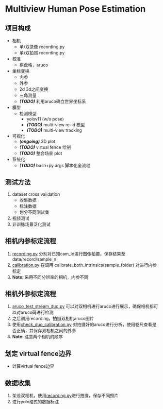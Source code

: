 # Multiview Human Pose Estimation
## 项目构成
* 相机
  * 单/双录像 recording.py
  * 单/双拍照 recording.py
* 校准
  * 棋盘格，aruco
* 坐标变换
  * 内参 
  * 外参
  * 2d 3d之间变换
  * 三角测量
  * ***(TODO)*** 利用aruco确立世界坐标系
* 模型
  * 检测模型
    * yolov11 (w/o pose)
    * ***(TODO)*** multi-view re-id 模型 
    * ***(TODO)*** multi-view tracking
* 可视化
  * ***(ongoing)*** 3D plot
  * ***(TODO)*** virtual fence 绘制
  * ***(TODO)*** 整合场景 plot
* 系统化
  * ***(TODO)*** bash+py args  脚本化全流程
    
## 测试方法
1. dataset cross validation
   * 收集数据
   * 标注数据
   * 划分不同测试集
2. 视频测试
3. 非训练场景泛化测试


## 相机内参标定流程
1. [recording.py](recording.py) 分别对已知cam_id进行图像拍摄，保存结果至 data/record/sample_n
2. [calibration.py](calibration.py) 在调用 calibrate_both_intrinsics(sample_folder) 对进行内参标定
4. **Note**: 采用不同分辨率的相机，内参不同 

## 相机外参标定流程
1. [aruco_test_stream_duo.py](aruco_test_stream_duo.py)  可以对双相机进行aruco进行展示，确保相机都可以对aruco码进行检测
2. 之后调用recording，拍摄双相机aruco图片
3. 使用[check_duo_calibration.py](check_duo_calibration.py) 对拍摄好的aruco进行分析，使用卷尺查看是否正确，并保存双相机之间的外参 
4. **Note**: 注意两个相机的顺序

## 划定 virtual fence边界
* 计算virtual fence边界


## 数据收集
1. 架设双相机，使用[recording.py](recording.py)进行拍摄，保存不同照片
2. 进行yolo格式的数据标注